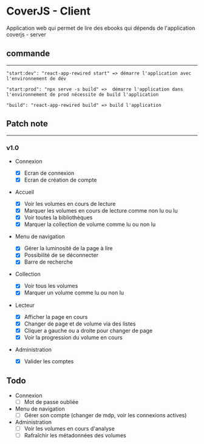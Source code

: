 # CoverJS - Client

Application web qui permet de lire des ebooks qui dépends de l'application coverjs - server

## commande

---

    "start:dev": "react-app-rewired start" => démarre l'application avec l'environnement de dév

    "start:prod": "npx serve -s build" =>  démarre l'application dans l'environnement de prod nécessite de build l'application

    "build": "react-app-rewired build" => build l'application

## Patch note

---

### v1.0

-   Connexion

    -   [x] Ecran de connexion
    -   [x] Ecran de création de compte

-   Accueil

    -   [x] Voir les volumes en cours de lecture
    -   [x] Marquer les volumes en cours de lecture comme non lu ou lu
    -   [x] Voir toutes la bibliothèques
    -   [x] Marquer la collection de volume comme lu ou non lu

-   Menu de navigation

    -   [x] Gérer la luminosité de la page à lire
    -   [x] Possibilité de se déconnecter
    -   [x] Barre de recherche

-   Collection

    -   [x] Voir tous les volumes
    -   [x] Marquer un volume comme lu ou non lu

-   Lecteur

    -   [x] Afficher la page en cours
    -   [x] Changer de page et de volume via des listes
    -   [x] Cliquer a gauche ou a droite pour changer de page
    -   [x] Voir la progression du volume en cours

-   Administration
    -   [x] Valider les comptes

## Todo

-   Connexion
    -   [ ] Mot de passe oubliée
-   Menu de navigation
    -   [ ] Gérer son compte (changer de mdp, voir les connexions actives)
-   Administration
    -   [ ] Voir les volumes en cours d'analyse
    -   [ ] Rafraîchir les métadonnées des volumes
